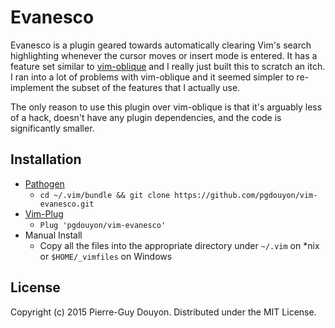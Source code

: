 Evanesco
========

Evanesco is a plugin geared towards automatically clearing Vim's search
highlighting whenever the cursor moves or insert mode is entered.  It has a
feature set similar to [vim-oblique][] and I really just built this to scratch
an itch.  I ran into a lot of problems with vim-oblique and it seemed simpler to
re-implement the subset of the features that I actually use.

The only reason to use this plugin over vim-oblique is that it's arguably less
of a hack, doesn't have any plugin dependencies, and the code is significantly
smaller.

Installation
------------

* [Pathogen][]
    * `cd ~/.vim/bundle && git clone https://github.com/pgdouyon/vim-evanesco.git`
* [Vim-Plug][]
    * `Plug 'pgdouyon/vim-evanesco'`
* Manual Install
    * Copy all the files into the appropriate directory under `~/.vim` on \*nix or
      `$HOME/_vimfiles` on Windows

License
-------

Copyright (c) 2015 Pierre-Guy Douyon.  Distributed under the MIT License.


[vim-oblique]: https://github.com/junegunn/vim-oblique
[Pathogen]: https://github.com/tpope/vim-pathogen
[Vim-Plug]: https://github.com/junegunn/vim-plug
